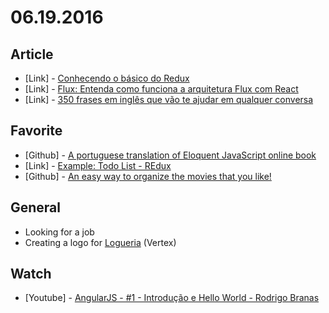 # 06.19.2016

## Article 

- \[Link\] - [Conhecendo o básico do Redux](https://medium.com/coderockr-way/conhecendo-o-b%C3%A1sico-do-redux-7315bcf09cef#.5fmjdmamp)
- \[Link\] - [Flux: Entenda como funciona a arquitetura Flux com React](http://tableless.com.br/flux-entenda-como-funciona-arquitetura-flux-com-react/)
- \[Link\] - [350 frases em inglês que vão te ajudar em qualquer conversa](http://incrivel.club/admiracao-curiosidades/350-frases-em-ingles-que-vao-te-ajudar-em-qualquer-conversa-91710/)


## Favorite

- \[Github\] - [A portuguese translation of Eloquent JavaScript online book](https://github.com/braziljs/eloquente-javascript)
- \[Link\] - [Example: Todo List - REdux](http://redux.js.org/docs/basics/ExampleTodoList.html)
- \[Github\] - [An easy way to organize the movies that you like!](https://github.com/pedronauck/cinetrine)


## General 

- Looking for a job
- Creating a logo for [Logueria](https://www.logueria.com.br/) (Vertex)


## Watch

- \[Youtube\] - [AngularJS - #1 - Introdução e Hello World - Rodrigo Branas](https://www.youtube.com/watch?v=_y7rKxqPoyg)

